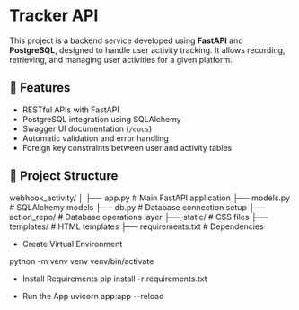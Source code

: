 # Tracker API

This project is a backend service developed using **FastAPI** and **PostgreSQL**, designed to handle user activity tracking. It allows recording, retrieving, and managing user activities for a given platform.

## 🚀 Features

- RESTful APIs with FastAPI
- PostgreSQL integration using SQLAlchemy
- Swagger UI documentation (`/docs`)
- Automatic validation and error handling
- Foreign key constraints between user and activity tables

## 📂 Project Structure

webhook_activity/
│
├── app.py # Main FastAPI application
├── models.py # SQLAlchemy models
├── db.py # Database connection setup
├── action_repo/ # Database operations layer
├── static/ # CSS files
├── templates/ # HTML templates
├── requirements.txt # Dependencies


- Create Virtual Environment

python -m venv venv
venv/bin/activate 

- Install Requirements
pip install -r requirements.txt

- Run the App
uvicorn app:app --reload
